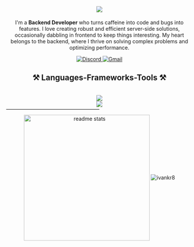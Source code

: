 <h1 align="center">
    <img src="https://readme-typing-svg.herokuapp.com/?font=Righteous&size=30&center=true&vCenter=true&width=500&height=70&duration=4000&lines=Welcome+aboard!+🚀;+I'm+Ivan+Kraich;" style="color: white;" />
</h1>



<p align="center" >I'm a <strong>Backend Developer</strong> who turns caffeine into code and bugs into features. I love creating robust and efficient server-side solutions, occasionally dabbling in frontend to keep things interesting. My heart belongs to the backend, where I thrive on solving complex problems and optimizing performance.</p>


<p align="center">
  <a href="https://discordapp.com/users/">
    <img src="https://img.shields.io/badge/Discord-%235865F2.svg?style=for-the-badge&logo=discord&logoColor=white" alt="Discord" />
  </a>
  <a href="mailto:vaniakraich@gmail.com" target="_blank">
    <img src="https://img.shields.io/badge/Gmail-333333?style=for-the-badge&logo=gmail&logoColor=red" alt="Gmail" />
  </a>
</p>

<h2 align="center">⚒️ Languages-Frameworks-Tools ⚒️</h2>
<br/>
<div align="center">
    <img src="https://skillicons.dev/icons?i=go,python,html,css,sass,javascript" /><br>
    <img src="https://skillicons.dev/icons?i=mongodb,mysql,postgresql,redis,sqlite,bash,docker,git,postman,flask,react,aiogram" /><br>
</div>


<div>
  <hr style="border-top: 1px solid #ccc; width: 50%; margin-top: 5px; margin-bottom: 10px;">
</div>

<p align="center">
    <img width="340" align="center" src="https://github-readme-stats-salesp07.vercel.app/api?username=IvanKr8&count_private=true&show_icons=true&theme=react&rank_icon=github&border_radius=10" alt="readme stats" />
    <img align="center" src="https://github-readme-stats.vercel.app/api/top-langs?username=ivankr8&show_icons=true&locale=en&layout=compact" alt="ivankr8" />
</p>

